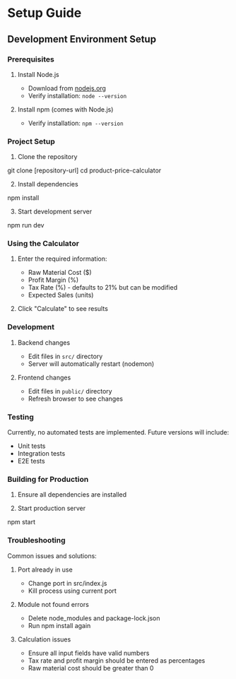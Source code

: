 # Setup Guide

## Development Environment Setup

### Prerequisites

1. Install Node.js

   - Download from [nodejs.org](https://nodejs.org)
   - Verify installation: `node --version`

2. Install npm (comes with Node.js)
   - Verify installation: `npm --version`

### Project Setup

1. Clone the repository

git clone [repository-url]
cd product-price-calculator

2. Install dependencies

npm install

3. Start development server

npm run dev

### Using the Calculator

1. Enter the required information:

   - Raw Material Cost ($)
   - Profit Margin (%)
   - Tax Rate (%) - defaults to 21% but can be modified
   - Expected Sales (units)

2. Click "Calculate" to see results

### Development

1. Backend changes

   - Edit files in `src/` directory
   - Server will automatically restart (nodemon)

2. Frontend changes
   - Edit files in `public/` directory
   - Refresh browser to see changes

### Testing

Currently, no automated tests are implemented. Future versions will include:

- Unit tests
- Integration tests
- E2E tests

### Building for Production

1. Ensure all dependencies are installed

2. Start production server

npm start

### Troubleshooting

Common issues and solutions:

1. Port already in use

   - Change port in src/index.js
   - Kill process using current port

2. Module not found errors

   - Delete node_modules and package-lock.json
   - Run npm install again

3. Calculation issues
   - Ensure all input fields have valid numbers
   - Tax rate and profit margin should be entered as percentages
   - Raw material cost should be greater than 0
